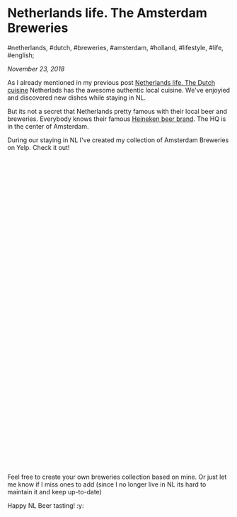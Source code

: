 # Netherlands life. The Amsterdam Breweries

#netherlands, #dutch, #breweries, #amsterdam, #holland, #lifestyle, #life, #english;

_November 23, 2018_

As I already mentioned in my previous post [Netherlands life. The Dutch cuisine](/posts/netherlands-life-the-dutch-cuisine/) Netherlads has the awesome authentic local cuisine. We've enjoyied and discovered new dishes while staying in NL.

But its not a secret that Netherlands pretty famous with their local beer and breweries. Everybody knows their famous [Heineken beer brand](https://www.heineken.com/). The HQ is in the center of Amsterdam.

During our staying in NL I've created my collection of Amsterdam Breweries on Yelp. Check it out!

<div id="collection-container-ef62d740" style="height: 700px; overflow-y: auto;"></div><script src="https://www.yelp.com/collection/pw1rMyB0lvaOTm-yV2hOLQ/embed?container=collection-container-ef62d740&sort_by=date&limit=20"></script>

Feel free to create your own breweries collection based on mine. Or just let me know if I miss ones to add (since I no longer live in NL its hard to maintain it and keep up-to-date)

Happy NL Beer tasting! :y:
